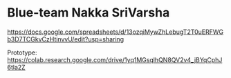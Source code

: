 # Blue-team Nakka SriVarsha

https://docs.google.com/spreadsheets/d/13ozqiMywZhLebugT2T0uERFWGb3D7TCGkvCzHtinvvU/edit?usp=sharing


Prototype:
https://colab.research.google.com/drive/1yq1MGsqlhQN8QV2v4_jBYqCphJ6tla2Z
